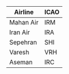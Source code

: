 | Airline  | ICAO |
| ------------- | ------------- |
| Mahan Air  | IRM  |
| Iran Air  | IRA  |
| Sepehran  | SHI  |
| Varesh  | VRH  |
| Aseman  | IRC  |
